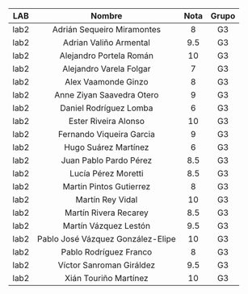 | LAB  |              Nombre               | Nota | Grupo |
|:----:|:---------------------------------:|:----:|:--:|
| lab2 |    Adrián Sequeiro Miramontes     |  8   |  G3 |
| lab2 |      Adrian Valiño Armental       | 9.5  |  G3 |
| lab2 |      Alejandro Portela Román      |  10  |  G3 |
| lab2 |      Alejandro Varela Folgar      |  7   |  G3 |
| lab2 |        Alex Vaamonde Ginzo        |  8   | G3 |
| lab2 |     Anne Ziyan Saavedra Otero     |  9   |  G3 |
| lab2 |      Daniel Rodríguez Lomba       |  6   |  G3 |
| lab2 |       Ester Riveira Alonso        |  10  |  G3 |
| lab2 |     Fernando Viqueira Garcia      |  9   |  G3 |
| lab2 |       Hugo Suárez Martínez        |  6   |  G3 |
| lab2 |      Juan Pablo Pardo Pérez       | 8.5  |  G3 |
| lab2 |        Lucía Pérez Moretti        | 8.5  |  G3 |
| lab2 |      Martin Pintos Gutierrez      |  8   |  G3 |
| lab2 |         Martín Rey Vidal          |  10  |  G3 |
| lab2 |       Martín Rivera Recarey       | 8.5  |  G3 |
| lab2 |       Martín Vázquez Lestón       | 9.5  |  G3 |
| lab2 | Pablo José Vázquez González-Elipe |  10  |  G3 |
| lab2 |      Pablo Rodríguez Franco       |  8   |  G3 |
| lab2 |     Víctor Sanroman Giráldez      | 9.5  |  G3 |
| lab2 |       Xián Touriño Martínez       |  10  |  G3 |
